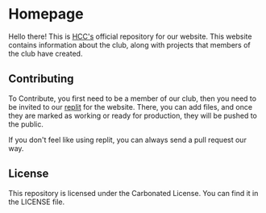 # Homepage

Hello there! This is [HCC's](https://github.com/HHS-Coding-Club) official
repository for our website. This website contains information about the club,
along with projects that members of the club have created.

## Contributing

To Contribute, you first need to be a member of our club, then you need to be
invited to our [replit](https://replit.com/@Colack/HHS-Homepage) for the
website. There, you can add files, and once they are marked as working or ready
for production, they will be pushed to the public.

If you don't feel like using replit, you can always send a pull request our way.

## License

This repository is licensed under the Carbonated License. You can find it in the
LICENSE file.
